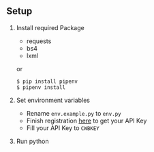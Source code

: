 ## Setup

1. Install required Package

	- requests
	- bs4
	- lxml

	or

	```
	$ pip install pipenv
	$ pipenv install
	```

2. Set environment variables

	- Rename `env.example.py` to `env.py`
	- Finish registration [here](https://opendata.cwb.gov.tw/devManual/insrtuction) to get your API Key
	- Fill your API Key to `CWBKEY`

3. Run python